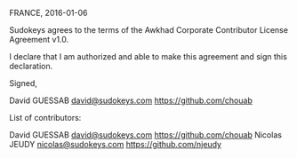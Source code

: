 FRANCE, 2016-01-06

Sudokeys agrees to the terms of the Awkhad Corporate Contributor License
Agreement v1.0.

I declare that I am authorized and able to make this agreement and sign this
declaration.

Signed,

David GUESSAB david@sudokeys.com https://github.com/chouab

List of contributors:

David GUESSAB david@sudokeys.com https://github.com/chouab
Nicolas JEUDY nicolas@sudokeys.com https://github.com/njeudy
